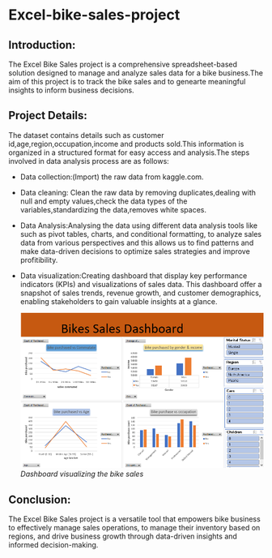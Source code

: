 # Excel-bike-sales-project
## **Introduction:**
The Excel Bike Sales project is a comprehensive spreadsheet-based solution designed to manage and analyze sales data for a bike business.The aim of this project is to track the bike sales and to genearte meaningful insights to inform business decisions.
## **Project Details:**
The dataset contains details such as customer id,age,region,occupation,income and products sold.This information is organized in a structured format for easy access and analysis.The steps involved in data analysis process are as follows:
- Data collection:(Import) the raw data from kaggle.com.
- Data cleaning: Clean the raw data by removing duplicates,dealing with null and empty values,check the data types of the variables,standardizing the data,removes white spaces.
- Data Analysis:Analysing the data using different data analysis tools like such as pivot tables, charts, and conditional formatting, to analyze sales data from various perspectives and this allows us to find patterns and make data-driven decisions to optimize sales strategies and improve profitibility.
- Data visualization:Creating dashboard that display key performance indicators (KPIs) and visualizations of sales data. This dashboard offer a snapshot of sales trends, revenue growth, and customer demographics, enabling stakeholders to gain valuable insights at a glance.
  
  ![Bike sales Dashboard](https://github.com/Qurrathulaain/Excel-bike-sales-project/blob/main/bike_sales_dashboard_screenshot.png)
  *Dashboard visualizing the bike sales*

## **Conclusion:**
The Excel Bike Sales project is a versatile tool that empowers bike business to effectively manage sales operations, to manage their inventory based on regions, and drive business growth through data-driven insights and informed decision-making.
 

